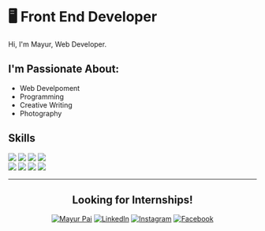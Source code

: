# 🖥 Front End Developer

Hi, I'm Mayur, Web Developer.

## I'm Passionate About:

- Web Develpoment
- Programming
- Creative Writing
- Photography

## Skills

<img src="https://img.shields.io/badge/HTML5-ff7851" /> <img src="https://img.shields.io/badge/CSS3-44b2fb" /> <img src="https://img.shields.io/badge/JavaScript -ffc742" /> <img src="https://img.shields.io/badge/Bootstrap -563d7c" /> <br>
<img src="https://img.shields.io/badge/JAVA -FF0000" /> <img src="https://img.shields.io/badge/-C%20Programming-orange" /> <img src="https://img.shields.io/badge/-Python-yellowgreen" /> <img src="https://img.shields.io/badge/-C%2B%2B-blue" /> 

<hr>
 
<h2 align="center"><strong>Looking for Internships!</strong></h2>
<p align="center">
  <a href="https://mayurpai.github.io/"><img src="https://img.shields.io/badge/-My%20Portfolio-Black" alt="Mayur Pai" /></a>
  <a href="https://www.linkedin.com/in/mayur-pai5/"><img src="https://img.shields.io/badge/LinkedIn-%230077B5.svg?&style=flat-square&logo=linkedin&logoColor=white" alt="LinkedIn"></a>
  <a href="https://www.instagram.com/unmatched._.soul/"><img src="https://img.shields.io/badge/Instagram-%23E4405F.svg?&style=flat-square&logo=instagram&logoColor=white" alt="Instagram"></a>
  <a href="https://www.facebook.com/profile.php?id=100010154376824"><img src="https://img.shields.io/badge/Facebook-%231877F2.svg?&style=flat-square&logo=facebook&logoColor=white" alt="Facebook"></a>
</p>








